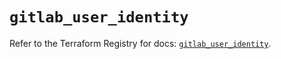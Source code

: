 # `gitlab_user_identity`

Refer to the Terraform Registry for docs: [`gitlab_user_identity`](https://registry.terraform.io/providers/gitlabhq/gitlab/18.1.1/docs/resources/user_identity).
